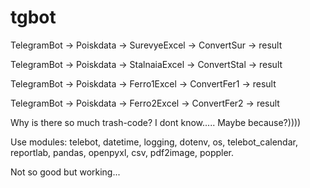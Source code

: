 # tgbot
TelegramBot -> Poiskdata -> SurevyeExcel -> ConvertSur -> result

TelegramBot -> Poiskdata -> StalnaiaExcel -> ConvertStal -> result

TelegramBot -> Poiskdata -> Ferro1Excel -> ConvertFer1 -> result

TelegramBot -> Poiskdata -> Ferro2Excel -> ConvertFer2 -> result

Why is there so much trash-code? I dont know..... Maybe because?))))

Use modules: telebot, datetime, logging, dotenv, os, telebot_calendar, reportlab, pandas, openpyxl, csv, pdf2image, poppler.

Not so good but working...
